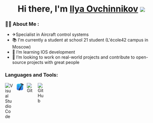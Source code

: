<h1 align="center">Hi there, I'm <a href="https://github.com/ilyailyaovch" target="_blank">Ilya Ovchinnikov</a>
<img src="https://github.com/blackcater/blackcater/raw/main/images/Hi.gif" height="32"/></h1>


### 👩‍💻 About Me :
- ✈Specialist in Aircraft control systems
- 📚 I'm currently a student at school 21 student (L'école42 campus in Moscow)
- 🍏 I’m learning IOS development
- 🧑 I’m looking to work on real-world projects and contribute to open-source projects with great people


### Languages and Tools:
<img align="left" alt="Visual Studio Code" width="26px" src="https://cdn.jsdelivr.net/gh/devicons/devicon/icons/vscode/vscode-original.svg" style="padding-right:10px;" />
<img align="left" alt="Visual Studio Code" width="26px" src="https://raw.githubusercontent.com/ilyailyaovch/ilyailyaovch/main/img/Xcode_icon.png" style="padding-right:10px;" />
<img align="left" alt="Git" width="26px" src="https://cdn.jsdelivr.net/gh/devicons/devicon/icons/git/git-original.svg" style="padding-right:10px;" />
<img align="left" alt="GitHub" width="26px" src="https://user-images.githubusercontent.com/3369400/139448065-39a229ba-4b06-434b-bc67-616e2ed80c8f.png" style="padding-right:10px;" />
